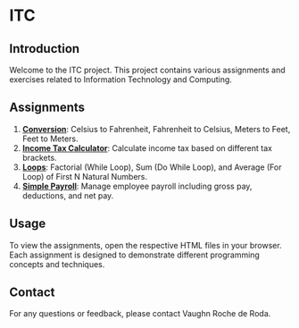 # **ITC**

## **Introduction**
Welcome to the ITC project. This project contains various assignments and exercises related to Information Technology and Computing.

## **Assignments**
1. **[Conversion](Temp&LengthConversion/converter.html)**: Celsius to Fahrenheit, Fahrenheit to Celsius, Meters to Feet, Feet to Meters.
2. **[Income Tax Calculator](TaxCalc/tax.html)**: Calculate income tax based on different tax brackets.
3. **[Loops](Factorial/factorial.html)**: Factorial (While Loop), Sum (Do While Loop), and Average (For Loop) of First N Natural Numbers.
4. **[Simple Payroll](Payroll/payroll.html)**: Manage employee payroll including gross pay, deductions, and net pay.

## **Usage**
To view the assignments, open the respective HTML files in your browser. Each assignment is designed to demonstrate different programming concepts and techniques.

## **Contact**
For any questions or feedback, please contact Vaughn Roche de Roda.